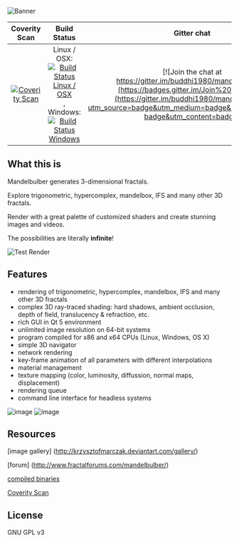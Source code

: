 ![Banner](https://raw.githubusercontent.com/buddhi1980/mandelbulber2/wiki/assets/images/mandelbulberBanner.png)

|Coverity Scan|Build Status|Gitter chat|
|:-:|:-:|:-:|
|[![Coverity Scan](https://scan.coverity.com/projects/4723/badge.svg?flat=1)](https://scan.coverity.com/projects/mandelbulber-v2)|Linux / OSX: [![Build Status Linux / OSX](https://travis-ci.org/buddhi1980/mandelbulber2.svg)](https://travis-ci.org/buddhi1980/mandelbulber2), Windows: [![Build Status Windows](https://ci.appveyor.com/api/projects/status/ce02h8jyxc6f8vt4?svg=true)](https://ci.appveyor.com/project/zebastian/mandelbulber2-s84yl)|[![Join the chat at https://gitter.im/buddhi1980/mandelbulber2](https://badges.gitter.im/Join%20Chat.svg)](https://gitter.im/buddhi1980/mandelbulber2?utm_source=badge&utm_medium=badge&utm_campaign=pr-badge&utm_content=badge)|



## What this is

Mandelbulber generates 3-dimensional fractals.

Explore trigonometric, hypercomplex, mandelbox, IFS and many other 3D fractals.

Render with a great palette of customized shaders and create stunning images and videos.

The possibilities are literally **infinite**!

![Test Render](https://raw.githubusercontent.com/buddhi1980/mandelbulber2/wiki/assets/images/mandelbulberTestrender.jpg)

## Features

- rendering of trigonometric, hypercomplex, mandelbox, IFS and many other 3D fractals
- complex 3D ray-traced shading: hard shadows, ambient occlusion, depth of field, translucency & refraction, etc.
- rich GUI in Qt 5 environment
- unlimited image resolution on 64-bit systems
- program compiled for x86 and x64 CPUs (Linux, Windows, OS X)
- simple 3D navigator
- network rendering
- key-frame animation of all parameters with different interpolations
- material management
- texture mapping (color, luminosity, diffussion, normal maps, displacement)
- rendering queue
- command line interface for headless systems


![image](https://cloud.githubusercontent.com/assets/11696990/13788910/173cf11a-eae2-11e5-884e-f1d03924a5f3.png)
![image](https://cloud.githubusercontent.com/assets/11696990/16526853/a708e7e2-3fb3-11e6-8136-323bda493604.png)

## Resources

[image gallery] (http://krzysztofmarczak.deviantart.com/gallery/)

[forum] (http://www.fractalforums.com/mandelbulber/)

[compiled binaries](http://sourceforge.net/projects/mandelbulber/)

[Coverity Scan](http://scan.coverity.com/projects/4723?tab=overview)

## License

GNU GPL v3
